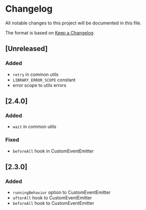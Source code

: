 # Changelog

All notable changes to this project will be documented in this file.

The format is based on [Keep a Changelog](https://keepachangelog.com/en/1.1.0/)

## [Unreleased]

### Added

- `retry` in common utils
- `LIBRARY_ERROR_SCOPE` constant
- error scope to utils errors

## [2.4.0]

### Added

- `wait` in common utils

### Fixed

- `beforeAll` hook in CustomEventEmitter

## [2.3.0]

### Added

- `runningBehavior` option to CustomEventEmitter
- `afterAll` hook to CustomEventEmitter
- `beforeAll` hook to CustomEventEmitter
